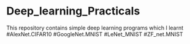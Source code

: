 # Deep_learning_Practicals
This repository contains simple deep learning programs which I learnt
#AlexNet.CIFAR10
#GoogleNet.MNIST
#LeNet_MNIST
#ZF_net.MNIST


